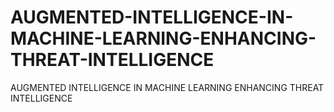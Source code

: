 # AUGMENTED-INTELLIGENCE-IN-MACHINE-LEARNING-ENHANCING-THREAT-INTELLIGENCE
AUGMENTED INTELLIGENCE IN MACHINE LEARNING  ENHANCING THREAT INTELLIGENCE
